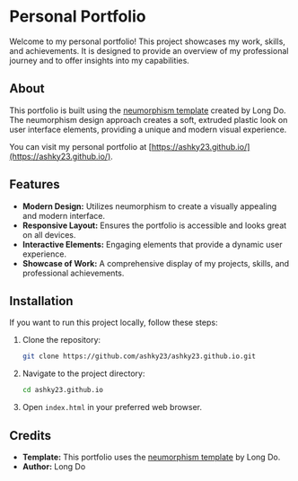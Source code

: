 # Personal Portfolio

Welcome to my personal portfolio! This project showcases my work, skills, and achievements. It is designed to provide an overview of my professional journey and to offer insights into my capabilities.

## About

This portfolio is built using the [neumorphism template](https://github.com/longpdo/neumorphism) created by Long Do. The neumorphism design approach creates a soft, extruded plastic look on user interface elements, providing a unique and modern visual experience.

You can visit my personal portfolio at [https://ashky23.github.io/](https://ashky23.github.io/).

## Features

- **Modern Design:** Utilizes neumorphism to create a visually appealing and modern interface.
- **Responsive Layout:** Ensures the portfolio is accessible and looks great on all devices.
- **Interactive Elements:** Engaging elements that provide a dynamic user experience.
- **Showcase of Work:** A comprehensive display of my projects, skills, and professional achievements.

## Installation

If you want to run this project locally, follow these steps:

1. Clone the repository:
    ```bash
    git clone https://github.com/ashky23/ashky23.github.io.git
    ```
2. Navigate to the project directory:
    ```bash
    cd ashky23.github.io
    ```
3. Open `index.html` in your preferred web browser.

## Credits

- **Template:** This portfolio uses the [neumorphism template](https://github.com/longpdo/neumorphism) by Long Do.
- **Author:** Long Do
